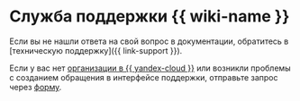 # Служба поддержки {{ wiki-name }}


Если вы не нашли ответа на свой вопрос в документации, обратитесь в [техническую поддержку]({{ link-support }}).

Если у вас нет [организации в {{ yandex-cloud }}](../organization/) или возникли проблемы с созданием обращения в интерфейсе поддержки, отправьте запрос через [форму](https://forms.yandex.ru/surveys/6768/).
